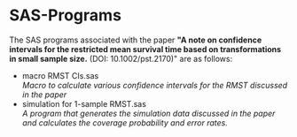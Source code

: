 # SAS-Programs
The SAS programs associated with the paper <strong>"A note on confidence intervals for the restricted mean survival time based on transformations in small sample size.</strong> (DOI: 10.1002/pst.2170)" are as follows:
<UL>
  <LI>macro RMST CIs.sas</LI>
    <i>Macro to calculate various confidence intervals for the RMST discussed in the paper</i>
  <LI>simulation for 1-sample RMST.sas</LI>
    <i>A program that generates the simulation data discussed in the paper and calculates the coverage probability and error rates.</i>
</UL>
